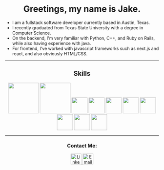 <h1 align="center">Greetings, my name is Jake.</h1>

* I am a fullstack software developer currently based in Austin, Texas.
* I recently graduated from Texas State University with a degree in Computer Science.
* On the backend, I'm very familiar with Python, C++, and Ruby on Rails, while also having experience with java.
* For frontend, I've worked with javascript frameworks such as next.js and react, and also obviously HTML/CSS.
<hr />

<h2 align="center">Skills </h2>
<div align="center">
	<img src="https://raw.githubusercontent.com/jtj60/landing-page/main/python.png" width="100" />
	<img src="https://raw.githubusercontent.com/jtj60/landing-page/main/rails.png" width="100" />
	<img src="https://raw.githubusercontent.com/jtj60/landing-page/main/c++.png" width="52" />
	<img src="https://raw.githubusercontent.com/jtj60/landing-page/main/java.png" width="52" />
	<img src="https://raw.githubusercontent.com/jtj60/landing-page/main/Javascript.png" width="52" />
	<img src="https://raw.githubusercontent.com/jtj60/landing-page/main/react.png" width="52" />
	<img src="https://raw.githubusercontent.com/jtj60/landing-page/main/nextJS.png" width="52" />
	<img src="https://raw.githubusercontent.com/jtj60/landing-page/main/sql.png" width="52" />
	<img src="https://raw.githubusercontent.com/jtj60/landing-page/main/postgres.png" width="52" />
	<img src="https://raw.githubusercontent.com/jtj60/landing-page/main/docker.png" width="52" />

</div>
<hr />

<h3 align="center">Contact Me: </h3>
<div align="center">
	<a target="blank" href="https://linkedin.com/in/jacob---johnson">
		<img src="https://raw.githubusercontent.com/jtj60/landing-page/main/Linkedin.png" width="35" alt="Linkedin Logo"/>
	</a>
	<a href="mailto:jaketjohnson97@gmail.com">
		<img src="https://raw.githubusercontent.com/jtj60/landing-page/main/Email.png" width="35" alt="Email Logo"/>
	</a>
</div>
